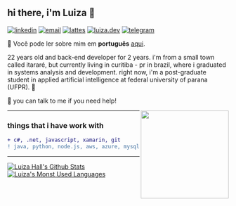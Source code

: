 ## hi there, i'm Luiza 👋
[![linkedin](https://img.shields.io/badge/-LinkedIn-44475a?logo=Linkedin&labelColor=44475a&logoColor=white&link=https://www.linkedin.com/in/luizous/?locale=en_US)](https://www.linkedin.com/in/luizarvm/?locale=en_US)
[![email](https://img.shields.io/badge/-hello@luiza.dev-44475a?logo=Gmail&labelColor=44475a&logoColor=white&link=mailto:hello@luiza.dev)](mailto:hello@luiza.dev)
[![lattes](https://img.shields.io/badge/%20-Lattes-44475a)](http://lattes.cnpq.br/1667735616723826)
[![luiza.dev](https://img.shields.io/badge/🤍-luiza.dev-44475a?labelColor=44475a)](https://luiza.dev/english.html)
[![telegram](https://img.shields.io/badge/luizoux-44475a?logo=telegram&labelColor=44475a)]()

🔡 Você pode ler sobre mim em <b>português</b> [aqui](https://github.com/luizous/luizous/blob/master/README.pt-br.md).
<br/>

22 years old and back-end developer for 2 years. i'm from a small town called itararé, but currently living in curitiba - pr in brazil, where i graduated in systems analysis and development. right now, i'm a post-graduate student in applied artificial intelligence at federal university of parana (UFPR). 🦾

💬 you can talk to me if you need help!

<img align="right" width="200" src="https://i.pinimg.com/originals/6c/90/28/6c90288d7e10d46d18895f17f420a92c.gif"/>

---


### things that i have work with

```diff
+ c#, .net, javascript, xamarin, git
! java, python, node.js, aws, azure, mysql, sqlserver
```

---

[![Luiza Hall's Github Stats](https://github-readme-stats.vercel.app/api?username=luizous)](https://github.com/anuraghazra/github-readme-stats)
[![Luiza's Monst Used Languages](https://github-readme-stats.vercel.app/api/top-langs/?username=luizous&count_private=true&layout=compact)](https://github.com/luizous?tab=repositories)
